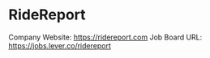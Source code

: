 # RideReport

Company Website: https://ridereport.com
Job Board URL: https://jobs.lever.co/ridereport